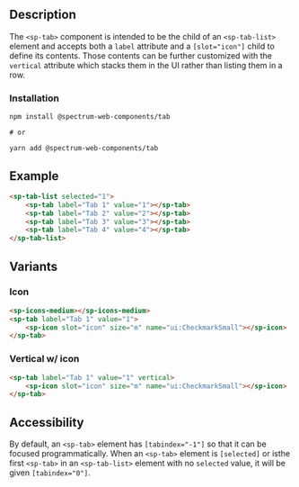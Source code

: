 ## Description

The `<sp-tab>` component is intended to be the child of an `<sp-tab-list>` element and accepts both a `label` attribute and a `[slot="icon"]` child to define its contents. Those contents can be further customized with the `vertical` attribute which stacks them in the UI rather than listing them in a row.

### Installation

```
npm install @spectrum-web-components/tab

# or

yarn add @spectrum-web-components/tab
```

## Example

```html
<sp-tab-list selected="1">
    <sp-tab label="Tab 1" value="1"></sp-tab>
    <sp-tab label="Tab 2" value="2"></sp-tab>
    <sp-tab label="Tab 3" value="3"></sp-tab>
    <sp-tab label="Tab 4" value="4"></sp-tab>
</sp-tab-list>
```

## Variants

### Icon

```html
<sp-icons-medium></sp-icons-medium>
<sp-tab label="Tab 1" value="1">
    <sp-icon slot="icon" size="m" name="ui:CheckmarkSmall"></sp-icon>
</sp-tab>
```

### Vertical w/ icon

```html
<sp-tab label="Tab 1" value="1" vertical>
    <sp-icon slot="icon" size="m" name="ui:CheckmarkSmall"></sp-icon>
</sp-tab>
```

## Accessibility

By default, an `<sp-tab>` element has `[tabindex="-1"]` so that it can be focused programmatically. When an `<sp-tab>` element is `[selected]` or isthe first `<sp-tab>` in an `<sp-tab-list>` element with no `selected` value, it will be given `[tabindex="0"]`.
